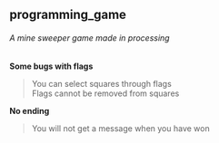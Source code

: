 ## programming_game  
###### A mine sweeper game made in processing  
**Some bugs with flags**  
> You can select squares through flags  
> Flags cannot be removed from squares  

**No ending**  
> You will not get a message when you have won
